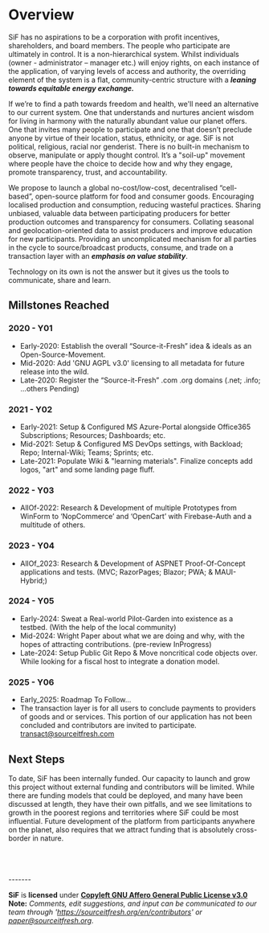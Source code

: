 <!--
**Here are some ideas to get you started:**

🙋‍♀️ A short introduction - what is your organization all about?
🌈 Contribution guidelines - how can the community get involved?
👩‍💻 Useful resources - where can the community find your docs? Is there anything else the community should know?
🍿 Fun facts - what does your team eat for breakfast?
🧙 Remember, you can do mighty things with the power of [Markdown](https://docs.github.com/github/writing-on-github/getting-started-with-writing-and-formatting-on-github/basic-writing-and-formatting-syntax)
-->

# Overview
SiF has no aspirations to be a corporation with profit incentives, shareholders, and board members. The people who participate are ultimately in control. It is a non-hierarchical system. Whilst individuals (owner - administrator – manager etc.) will enjoy rights, on each instance of the application, of varying levels of access and authority, the overriding element of the system is a flat, community-centric structure with a _**leaning towards equitable energy exchange.**_

If we’re to find a path towards freedom and health, we'll need an alternative to our current system. One that understands and nurtures ancient wisdom for living in harmony with the naturally abundant value our planet offers. One that invites many people to participate and one that doesn’t preclude anyone by virtue of their location, status, ethnicity, or age. SiF is not political, religious, racial nor genderist. There is no built-in mechanism to observe, manipulate or apply thought control. It’s a "soil-up" movement where people have the choice to decide how and why they engage, promote transparency, trust, and accountability. 

We propose to launch a global no-cost/low-cost, decentralised “cell-based”, open-source platform for food and consumer goods. Encouraging localised production and consumption, reducing wasteful practices. Sharing unbiased, valuable data between participating producers for better production outcomes and transparency for consumers. Collating seasonal and geolocation-oriented data to assist producers and improve education for new participants. Providing an uncomplicated mechanism for all parties in the cycle to source/broadcast products, consume, and trade on a transaction layer with an **_emphasis on value stability_**.

Technology on its own is not the answer but it gives us the tools to communicate, share and learn. 

## Millstones Reached
### 2020 - Y01
* Early-2020: Establish the overall “Source-it-Fresh” idea & ideals as an Open-Source-Movement.
* Mid-2020: Add 'GNU AGPL v3.0' licensing to all metadata for future release into the wild.
* Late-2020: Register the “Source-it-Fresh” .com .org domains (.net; .info; ...others Pending)

### 2021 - Y02
- Early-2021: Setup & Configured MS Azure-Portal alongside Office365 Subscriptions; Resources; Dashboards; etc.
- Mid-2021: Setup & Configured MS DevOps settings, with Backload; Repo; Internal-Wiki; Teams; Sprints; etc.
- Late-2021: Populate Wiki & "learning materials". Finalize concepts add logos, "art" and some landing page fluff.

### 2022 - Y03
* AllOf-2022: Research & Development of multiple Prototypes from WinForm to ‘NopCommerce’ and ‘OpenCart’ with Firebase-Auth and a multitude of others.

### 2023 - Y04
* AllOf_2023: Research & Development of ASPNET Proof-Of-Concept applications and tests. (MVC; RazorPages; Blazor; PWA; & MAUI-Hybrid;)

### 2024 - Y05
- Early-2024: Sweat a Real-world Pilot-Garden into existence as a testbed. (With the help of the local community)
- Mid-2024: Wright Paper about what we are doing and why, with the hopes of attracting contributions. (pre-review InProgress)
- Late-2024: Setup Public Git Repo & Move noncritical code objects over. While looking for a fiscal host to integrate a donation model.

### 2025 - Y06
- Early_2025: Roadmap To Follow...
- The transaction layer is for all users to conclude payments to providers of goods and or services. This portion of our application has not been concluded and contributors are invited to participate. transact@sourceitfresh.com

## Next Steps
To date, SiF has been internally funded. Our capacity to launch and grow this project without external funding and contributors will be limited. While there are funding models that could be deployed, and many have been discussed at length, they have their own pitfalls, and we see limitations to growth in the poorest regions and territories where SiF could be most influential.
Future development of the platform from participants anywhere on the planet, also requires that we attract funding that is absolutely cross-border in nature.

<br>
<br>
<br>
-------

**SiF** is **licensed** under [**Copyleft GNU Affero General Public License v3.0**](https://www.gnu.org/licenses/agpl-3.0.en.html)
**Note:** _Comments, edit suggestions, and input can be communicated to our team through 'https://sourceitfresh.org/en/contributors' or_ [_paper@sourceitfresh.org_](mailto:paper@sourceitfresh.org?subject=SIF%20Paper%20Feedback).
